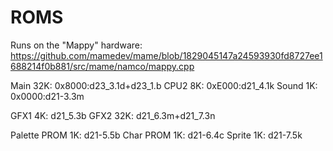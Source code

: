 
# ROMS

Runs on the "Mappy" hardware: https://github.com/mamedev/mame/blob/1829045147a24593930fd8727ee1688214f0b881/src/mame/namco/mappy.cpp

Main 32K: 0x8000:d23_3.1d+d23_1.b
CPU2  8K: 0xE000:d21_4.1k
Sound 1K: 0x0000:d21-3.3m

GFX1  4K: d21_5.3b
GFX2 32K: d21_6.3m+d21_7.3n

Palette PROM 1K: d21-5.5b
Char PROM 1K:    d21-6.4c
Sprite 1K:       d21-7.5k
